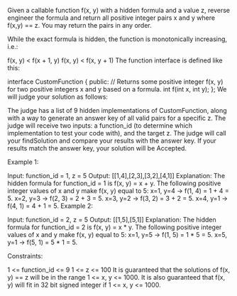 Given a callable function f(x, y) with a hidden formula and a value z, reverse engineer the formula and return all positive integer pairs x and y where f(x,y) == z. You may return the pairs in any order.

While the exact formula is hidden, the function is monotonically increasing, i.e.:

f(x, y) < f(x + 1, y)
f(x, y) < f(x, y + 1)
The function interface is defined like this:

interface CustomFunction {
public:
  // Returns some positive integer f(x, y) for two positive integers x and y based on a formula.
  int f(int x, int y);
};
We will judge your solution as follows:

The judge has a list of 9 hidden implementations of CustomFunction, along with a way to generate an answer key of all valid pairs for a specific z.
The judge will receive two inputs: a function_id (to determine which implementation to test your code with), and the target z.
The judge will call your findSolution and compare your results with the answer key.
If your results match the answer key, your solution will be Accepted.
 

Example 1:

Input: function_id = 1, z = 5
Output: [[1,4],[2,3],[3,2],[4,1]]
Explanation: The hidden formula for function_id = 1 is f(x, y) = x + y.
The following positive integer values of x and y make f(x, y) equal to 5:
x=1, y=4 -> f(1, 4) = 1 + 4 = 5.
x=2, y=3 -> f(2, 3) = 2 + 3 = 5.
x=3, y=2 -> f(3, 2) = 3 + 2 = 5.
x=4, y=1 -> f(4, 1) = 4 + 1 = 5.
Example 2:

Input: function_id = 2, z = 5
Output: [[1,5],[5,1]]
Explanation: The hidden formula for function_id = 2 is f(x, y) = x * y.
The following positive integer values of x and y make f(x, y) equal to 5:
x=1, y=5 -> f(1, 5) = 1 * 5 = 5.
x=5, y=1 -> f(5, 1) = 5 * 1 = 5.
 

Constraints:

1 <= function_id <= 9
1 <= z <= 100
It is guaranteed that the solutions of f(x, y) == z will be in the range 1 <= x, y <= 1000.
It is also guaranteed that f(x, y) will fit in 32 bit signed integer if 1 <= x, y <= 1000.